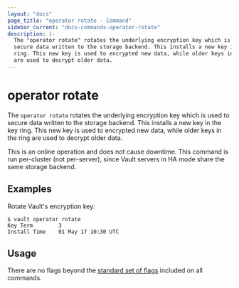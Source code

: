```yaml
---
layout: "docs"
page_title: "operator rotate - Command"
sidebar_current: "docs-commands-operator-rotate"
description: |-
  The "operator rotate" rotates the underlying encryption key which is used to
  secure data written to the storage backend. This installs a new key in the key
  ring. This new key is used to encrypted new data, while older keys in the ring
  are used to decrypt older data.
---
```


# operator rotate

The `operator rotate` rotates the underlying encryption key which is used to
secure data written to the storage backend. This installs a new key in the key
ring. This new key is used to encrypted new data, while older keys in the ring
are used to decrypt older data.

This is an online operation and does not cause downtime. This command is run
per-cluster (not per-server), since Vault servers in HA mode share the same
storage backend.

## Examples

Rotate Vault's encryption key:

```text
$ vault operator rotate
Key Term        3
Install Time    01 May 17 10:30 UTC
```

## Usage

There are no flags beyond the [standard set of flags](/docs/commands/index.html)
included on all commands.
